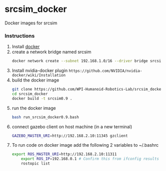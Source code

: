 # srcsim_docker
Docker images for srcsim

### Instructions
1. Install [docker](https://docs.docker.com/cs-engine/1.12/#install-on-ubuntu-1404-lts-or-1604-lts)
2. create a network bridge named srcsim
	```bash
	docker network create --subnet 192.168.1.0/16 --driver bridge srcsim
	```
3. Install nvidia-docker plugin `https://github.com/NVIDIA/nvidia-docker/wiki/Installation` 
4. build the docker image 
	```bash
	git clone https://github.com/WPI-Humanoid-Robotics-Lab/srcsim_docker.git
	cd srcsim_docker
	docker build -t srcsim0.9 .
	```
5. run the docker image
	```bash
	bash run_srcsim_docker0.9.bash
	```
6. connect gazebo client on host machine (in a new terminal)
	```bash
	GAZEBO_MASTER_URI=http://192.168.2.10:11345 gzclient
	```
7. To run code on docker image add the following 2 variables to ~/.bashrc
	```bash
	export ROS_MASTER_URI=http://192.168.2.10:11311
        export ROS_IP=192.168.0.1 # Confirm this from ifconfig results
        rostopic list
	```


